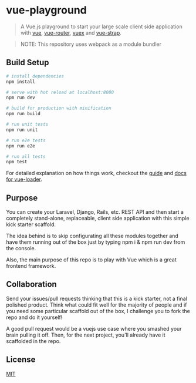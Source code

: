 # vue-playground

> A Vue.js playground to start your large scale client side application with [vue](http://vuejs.org/), [vue-router](http://router.vuejs.org/en/index.html), [vuex](http://vuex.vuejs.org/en/index.html) and [vue-strap](http://yuche.github.io/vue-strap/).

> NOTE: This repository uses webpack as a module bundler

## Build Setup

``` bash
# install dependencies
npm install

# serve with hot reload at localhost:8080
npm run dev

# build for production with minification
npm run build

# run unit tests
npm run unit

# run e2e tests
npm run e2e

# run all tests
npm test
```

For detailed explanation on how things work, checkout the [guide](http://vuejs-templates.github.io/webpack/) and [docs for vue-loader](http://vuejs.github.io/vue-loader).

## Purpose

You can create your Laravel, Django, Rails, etc. REST API and then start a completely stand-alone, replaceable, client side application with this simple kick starter scaffold.

The idea behind is to skip configurating all these modules together and have them running out of the box just by typing npm i & npm run dev from the console.

Also, the main purpose of this repo is to play with Vue which is a great frontend framework.

## Collaboration

Send your issues/pull requests thinking that this is a kick starter, not a final polished product. Think what could fit well for the majority of people and if you need some particular scaffold out of the box, I challenge you to fork the repo and do it yourself!

A good pull request would be a vuejs use case where you smashed your brain pulling it off. Then, for the next project, you'll already have it scaffolded in the repo.

## License

[MIT](https://opensource.org/licenses/MIT)

